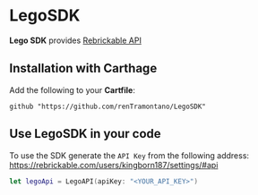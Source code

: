# LegoSDK
**Lego SDK** provides [Rebrickable API](https://rebrickable.com/api/v3/docs/?key=5d31bd9f6fe3ad39cbcc573bd64bada1)

## Installation with Carthage
Add the following to your **Cartfile**:

```
github "https://github.com/renTramontano/LegoSDK"
```

## Use LegoSDK in your code
To use the SDK generate the `API Key` from the following address: https://rebrickable.com/users/kingborn187/settings/#api
```swift
let legoApi = LegoAPI(apiKey: "<YOUR_API_KEY>")
```
